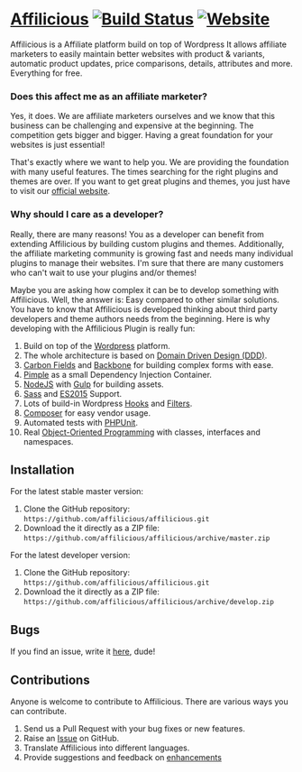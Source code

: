 # [Affilicious](https://affilicioustheme.de) [![Build Status](https://travis-ci.org/affilicious/affilicious.svg?branch=master)](https://travis-ci.org/affilicious/affilicious) [![Website](https://img.shields.io/website-up-down-green-red/http/shields.io.svg)](https://affilicioustheme.de) #

Affilicious is a Affiliate platform build on top of Wordpress It allows affiliate marketers to easily maintain better websites with
product & variants, automatic product updates, price comparisons, details, attributes and more. Everything for free.

### Does this affect me as an affiliate marketer? ###

Yes, it does. We are affiliate marketers ourselves and we know that this business can be challenging and expensive at the beginning.
The competition gets bigger and bigger. Having a great foundation for your websites is just essential!

That's exactly where we want to help you. We are providing the foundation with many useful features. The times searching for the 
right plugins and themes are over. If you want to get great plugins and themes, you just have to visit our [official website](https://affilicioustheme.de).

### Why should I care as a developer? ###

Really, there are many reasons! You as a developer can benefit from extending Affilicious by building custom plugins and themes. 
Additionally, the affiliate marketing community is growing fast and needs many individual plugins to manage their websites. I'm sure that there are 
many customers who can't wait to use your plugins and/or themes!

Maybe you are asking how complex it can be to develop something with Affilicious. Well, the answer is: Easy compared to other similar solutions.
You have to know that Affilicious is developed thinking about third party developers and theme authors needs from the beginning.
Here is why developing with the Affilicious Plugin is really fun:

1. Build on top of the [Wordpress](https://wordpress.com) platform.
2. The whole architecture is based on [Domain Driven Design (DDD)](https://de.wikipedia.org/wiki/Domain-driven_Design).
3. [Carbon Fields](https://carbonfields.net) and [Backbone](http://backbonejs.org) for building complex forms with ease.
4. [Pimple](http://pimple.sensiolabs.org) as a small Dependency Injection Container.
5. [NodeJS](https://nodejs.org) with [Gulp](http://gulpjs.com) for building assets.
6. [Sass](http://sass-lang.com) and [ES2015](https://babeljs.io/docs/learn-es2015/) Support.
7. Lots of build-in Wordpress [Hooks](https://codex.wordpress.org/Plugin_API/Hooks) and [Filters](https://codex.wordpress.org/Plugin_API/Filter_Reference).
8. [Composer](https://getcomposer.org) for easy vendor usage. 
9. Automated tests with [PHPUnit](https://phpunit.de).
10. Real [Object-Oriented Programming](https://en.wikipedia.org/wiki/Object-oriented_programming) with classes, interfaces and namespaces.
 
## Installation ##

For the latest stable master version:

1. Clone the GitHub repository: `https://github.com/affilicious/affilicious.git`
2. Download the it directly as a ZIP file: `https://github.com/affilicious/affilicious/archive/master.zip`

For the latest developer version:

1. Clone the GitHub repository: `https://github.com/affilicious/affilicious.git`
2. Download the it directly as a ZIP file: `https://github.com/affilicious/affilicious/archive/develop.zip`

## Bugs ##
If you find an issue, write it [here](https://github.com/affilicious/affilicious/issues?state=open), dude!

## Contributions ##
Anyone is welcome to contribute to Affilicious. There are various ways you can contribute.

1. Send us a Pull Request with your bug fixes or new features.
2. Raise an [Issue](https://github.com/affilicious/affilicious/issues) on GitHub.
3. Translate Affilicious into different languages.
4. Provide suggestions and feedback on [enhancements](https://github.com/affilicious/affilicious/issues?direction=desc&labels=Enhancement&page=1&sort=created&state=open)
